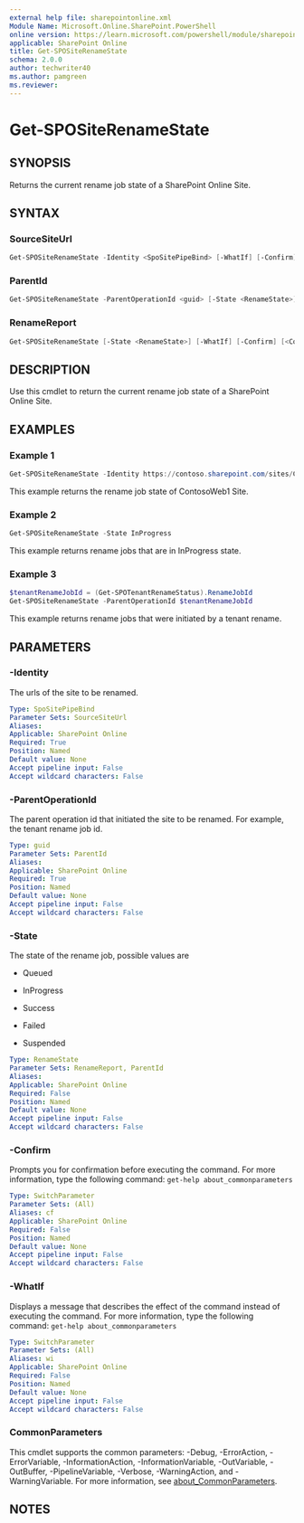 ```yaml
---
external help file: sharepointonline.xml
Module Name: Microsoft.Online.SharePoint.PowerShell
online version: https://learn.microsoft.com/powershell/module/sharepoint-online/get-spositerenamestate
applicable: SharePoint Online
title: Get-SPOSiteRenameState
schema: 2.0.0
author: techwriter40
ms.author: pamgreen
ms.reviewer:
---
```


# Get-SPOSiteRenameState

## SYNOPSIS

Returns the current rename job state of a SharePoint Online Site.

## SYNTAX

### SourceSiteUrl

```powershell
Get-SPOSiteRenameState -Identity <SpoSitePipeBind> [-WhatIf] [-Confirm] [<CommonParameters>]
```

### ParentId

```powershell
Get-SPOSiteRenameState -ParentOperationId <guid> [-State <RenameState>] [-WhatIf] [-Confirm] [<CommonParameters>]
```

### RenameReport

```powershell
Get-SPOSiteRenameState [-State <RenameState>] [-WhatIf] [-Confirm] [<CommonParameters>]
```

## DESCRIPTION

Use this cmdlet to return the current rename job state of a SharePoint Online Site.

## EXAMPLES

### Example 1

```powershell
Get-SPOSiteRenameState -Identity https://contoso.sharepoint.com/sites/ContosoWeb1
```

This example returns the rename job state of ContosoWeb1 Site.

### Example 2

```powershell
Get-SPOSiteRenameState -State InProgress
```

This example returns rename jobs that are in InProgress state.

### Example 3

```powershell
$tenantRenameJobId = (Get-SPOTenantRenameStatus).RenameJobId
Get-SPOSiteRenameState -ParentOperationId $tenantRenameJobId
```

This example returns rename jobs that were initiated by a tenant rename.

## PARAMETERS

### -Identity

The urls of the site to be renamed.

```yaml
Type: SpoSitePipeBind
Parameter Sets: SourceSiteUrl
Aliases:
Applicable: SharePoint Online
Required: True
Position: Named
Default value: None
Accept pipeline input: False
Accept wildcard characters: False
```

### -ParentOperationId

The parent operation id that initiated the site to be renamed. For example, the tenant rename job id.

```yaml
Type: guid
Parameter Sets: ParentId
Aliases:
Applicable: SharePoint Online
Required: True
Position: Named
Default value: None
Accept pipeline input: False
Accept wildcard characters: False
```

### -State

The state of the rename job, possible values are

- Queued

- InProgress

- Success

- Failed

- Suspended

```yaml
Type: RenameState
Parameter Sets: RenameReport, ParentId
Aliases:
Applicable: SharePoint Online
Required: False
Position: Named
Default value: None
Accept pipeline input: False
Accept wildcard characters: False
```

### -Confirm

Prompts you for confirmation before executing the command.
For more information, type the following command: `get-help about_commonparameters`

```yaml
Type: SwitchParameter
Parameter Sets: (All)
Aliases: cf
Applicable: SharePoint Online
Required: False
Position: Named
Default value: None
Accept pipeline input: False
Accept wildcard characters: False
```

### -WhatIf

Displays a message that describes the effect of the command instead of executing the command.
For more information, type the following command: `get-help about_commonparameters`

```yaml
Type: SwitchParameter
Parameter Sets: (All)
Aliases: wi
Applicable: SharePoint Online
Required: False
Position: Named
Default value: None
Accept pipeline input: False
Accept wildcard characters: False
```

### CommonParameters

This cmdlet supports the common parameters: -Debug, -ErrorAction, -ErrorVariable, -InformationAction, -InformationVariable, -OutVariable, -OutBuffer, -PipelineVariable, -Verbose, -WarningAction, and -WarningVariable. For more information, see [about_CommonParameters](https://go.microsoft.com/fwlink/p/?LinkID=113216).

## NOTES
